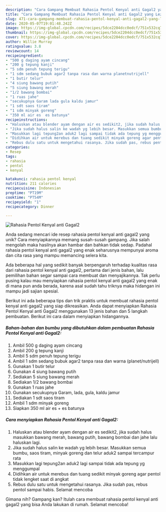 ```yaml
---
description: "Cara Gampang Membuat Rahasia Pentol Kenyal anti Gagal2 yang Lezat"
title: "Cara Gampang Membuat Rahasia Pentol Kenyal anti Gagal2 yang Lezat"
slug: 471-cara-gampang-membuat-rahasia-pentol-kenyal-anti-gagal2-yang-lezat
date: 2020-05-07T19:01:48.242Z
image: https://img-global.cpcdn.com/recipes/5dce2204dcc0edcf/751x532cq70/rahasia-pentol-kenyal-anti-gagal2-foto-resep-utama.jpg
thumbnail: https://img-global.cpcdn.com/recipes/5dce2204dcc0edcf/751x532cq70/rahasia-pentol-kenyal-anti-gagal2-foto-resep-utama.jpg
cover: https://img-global.cpcdn.com/recipes/5dce2204dcc0edcf/751x532cq70/rahasia-pentol-kenyal-anti-gagal2-foto-resep-utama.jpg
author: Willie Murray
ratingvalue: 3.8
reviewcount: 14
recipeingredient:
- "500 g daging ayam cincang"
- "200 g tepung kanji"
- "5 sdm penuh tepung terigu"
- "1 sdm sedang bubuk agar2 tanpa rasa dan warna planetnutrijell"
- "1 butir telur"
- "4 siung bawang putih"
- "5 siung bawang merah"
- "1/2 bawang bombai"
- "1 ruas jahe"
- "secukupnya Garam lada gula kaldu jamur"
- "1 sdt saos tiram"
- "1 sdm minyak goreng"
- "350 ml air es  es batunya"
recipeinstructions:
- "Haluskan atau blender ayam dengan air es sedikit2, jika sudah halus masukkan bawang merah, bawang putih, bawang bombai dan jahe lalu haluskan lagi."
- "Jika sudah halus salin ke wadah yg lebih besar. Masukkan semua bumbu, saos tiram, minyak goreng dan telur aduk2 sampai tercampur rata"
- "Masukkan lagi tepung2an aduk2 lagi sampai tidak ada tepung yg menggumpal"
- "Didihkan air untuk merebus dan tuang sedikit minyak goreng agar pentol tidak lengket saat di angkat"
- "Rebus dulu satu untuk mengetahui rasanya. Jika sudah pas, rebus pentol sampai habis. Selamat mencoba"
categories:
- Resep
tags:
- rahasia
- pentol
- kenyal

katakunci: rahasia pentol kenyal 
nutrition: 211 calories
recipecuisine: Indonesian
preptime: "PT19M"
cooktime: "PT54M"
recipeyield: "1"
recipecategory: Dinner

---
```



![Rahasia Pentol Kenyal anti Gagal2](https://img-global.cpcdn.com/recipes/5dce2204dcc0edcf/751x532cq70/rahasia-pentol-kenyal-anti-gagal2-foto-resep-utama.jpg)

Anda sedang mencari ide resep rahasia pentol kenyal anti gagal2 yang unik? Cara menyiapkannya memang susah-susah gampang. Jika salah mengolah maka hasilnya akan hambar dan bahkan tidak sedap. Padahal rahasia pentol kenyal anti gagal2 yang enak seharusnya mempunyai aroma dan cita rasa yang mampu memancing selera kita.



Ada beberapa hal yang sedikit banyak berpengaruh terhadap kualitas rasa dari rahasia pentol kenyal anti gagal2, pertama dari jenis bahan, lalu pemilihan bahan segar sampai cara membuat dan menyajikannya. Tak perlu pusing kalau mau menyiapkan rahasia pentol kenyal anti gagal2 yang enak di mana pun anda berada, karena asal sudah tahu triknya maka hidangan ini mampu jadi sajian spesial.


Berikut ini ada beberapa tips dan trik praktis untuk membuat rahasia pentol kenyal anti gagal2 yang siap dikreasikan. Anda dapat menyiapkan Rahasia Pentol Kenyal anti Gagal2 menggunakan 13 jenis bahan dan 5 langkah pembuatan. Berikut ini cara dalam menyiapkan hidangannya.

<!--inarticleads1-->

##### Bahan-bahan dan bumbu yang dibutuhkan dalam pembuatan Rahasia Pentol Kenyal anti Gagal2:

1. Ambil 500 g daging ayam cincang
1. Ambil 200 g tepung kanji
1. Ambil 5 sdm penuh tepung terigu
1. Ambil 1 sdm sedang bubuk agar2 tanpa rasa dan warna (planet/nutrijell)
1. Gunakan 1 butir telur
1. Gunakan 4 siung bawang putih
1. Sediakan 5 siung bawang merah
1. Sediakan 1/2 bawang bombai
1. Gunakan 1 ruas jahe
1. Gunakan secukupnya Garam, lada, gula, kaldu jamur
1. Sediakan 1 sdt saos tiram
1. Ambil 1 sdm minyak goreng
1. Siapkan 350 ml air es + es batunya




<!--inarticleads2-->

##### Cara menyiapkan Rahasia Pentol Kenyal anti Gagal2:

1. Haluskan atau blender ayam dengan air es sedikit2, jika sudah halus masukkan bawang merah, bawang putih, bawang bombai dan jahe lalu haluskan lagi.
1. Jika sudah halus salin ke wadah yg lebih besar. Masukkan semua bumbu, saos tiram, minyak goreng dan telur aduk2 sampai tercampur rata
1. Masukkan lagi tepung2an aduk2 lagi sampai tidak ada tepung yg menggumpal
1. Didihkan air untuk merebus dan tuang sedikit minyak goreng agar pentol tidak lengket saat di angkat
1. Rebus dulu satu untuk mengetahui rasanya. Jika sudah pas, rebus pentol sampai habis. Selamat mencoba




Gimana nih? Gampang kan? Itulah cara membuat rahasia pentol kenyal anti gagal2 yang bisa Anda lakukan di rumah. Selamat mencoba!
